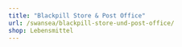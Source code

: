 ```yaml
---
title: "Blackpill Store & Post Office"
url: /swansea/blackpill-store-und-post-office/
shop: Lebensmittel
---
```

